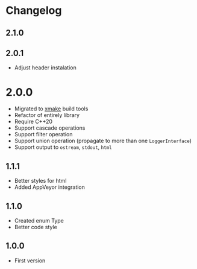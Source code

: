 Changelog
=========
2.1.0
-----

2.0.1
-----
- Adjust header instalation

2.0.0
=====
- Migrated to [xmake](https://xmake.io/) build tools
- Refactor of entirely library
- Require C++20
- Support cascade operations
- Support filter operation
- Support union operation (propagate to more than one `LoggerInterface`)
- Support output to `ostream`, `stdout`, `html`

1.1.1
-----
- Better styles for html
- Added AppVeyor integration

1.1.0
-----
- Created enum Type
- Better code style

1.0.0
-----
- First version